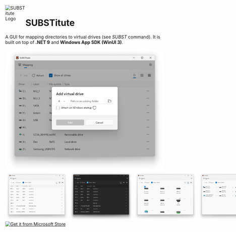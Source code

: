<img src="https://raw.githubusercontent.com/sungaila/SUBSTitute/master/etc/SUBSTitute.ico" align="left" width="64" height="64" alt="SUBSTitute Logo">

# SUBSTitute
A GUI for mapping directories to virtual drives (see *SUBST* command). It is built on top of **.NET 9** and **Windows App SDK (WinUI 3)**.

<img src="https://raw.githubusercontent.com/sungaila/SUBSTitute/master/etc/screenshot5_en-us.png" width="800" alt="Screenshot from version 2.1.1">
<span style="white-space:nowrap">
<img src="https://raw.githubusercontent.com/sungaila/SUBSTitute/master/etc/screenshot1_en-us.png" width="200" alt="Screenshot from version 2.1.1">
<img src="https://raw.githubusercontent.com/sungaila/SUBSTitute/master/etc/screenshot2_en-us.png" width="200" alt="Screenshot from version 2.1.1">
<img src="https://raw.githubusercontent.com/sungaila/SUBSTitute/master/etc/screenshot3_en-us.png" width="200" alt="Screenshot from version 2.1.1">
<img src="https://raw.githubusercontent.com/sungaila/SUBSTitute/master/etc/screenshot4_en-us.png" width="200" alt="Screenshot from version 2.1.1">
</span>
<br>
<a href="https://apps.microsoft.com/detail/9NGPRNJJKLBG?launch=true">
	<img alt="Get it from Microsoft Store" src="https://get.microsoft.com/images/en-us%20dark.svg" width="200"/
</a>
